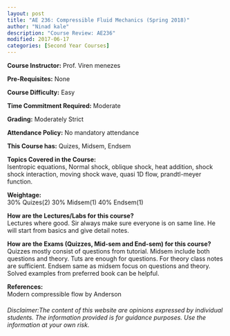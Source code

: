 ```yaml
---
layout: post
title: "AE 236: Compressible Fluid Mechanics (Spring 2018)"
author: "Ninad kale"
description: "Course Review: AE236"
modified: 2017-06-17
categories: [Second Year Courses]
---
```


**Course Instructor:** Prof. Viren menezes

**Pre-Requisites:** None

**Course Difficulty:** Easy

**Time Commitment Required:** Moderate

**Grading:** Moderately Strict

**Attendance Policy:** No mandatory attendance

**This Course has:** Quizes, Midsem, Endsem

**Topics Covered in the Course:**  
Isentropic equations, Normal shock, oblique shock, heat addition, shock shock interaction, moving shock wave, quasi 1D flow, prandtl-meyer function. 

**Weightage:**  
30% Quizes(2)
30% Midsem(1)
40% Endsem(1)


**How are the Lectures/Labs for this course?**  
Lectures where good. Sir always make sure everyone is on same line. He will start from basics and give detail notes. 

**How are the Exams (Quizzes, Mid-sem and End-sem) for this course?**  
Quizzes mostly consist of questions from tutorial. Midsem include both questions and theory. Tuts are enough for questions. For theory class notes are sufficient. Endsem same as midsem focus on questions and theory. Solved examples from preferred book can be helpful. 

**References:**  
Modern compressible flow by Anderson 


###### Disclaimer:The content of this website are opinions expressed by individual students. The information provided is for guidance purposes. Use the information at your own risk.

